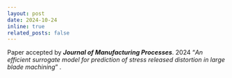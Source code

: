 ```yaml
---
layout: post
date: 2024-10-24
inline: true
related_posts: false
---
```


Paper accepted by ***Journal of Manufacturing Processes***. 2024 “*An efficient surrogate model for*
*prediction of stress released distortion in large blade machining*” .
